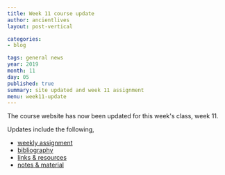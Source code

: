 ```yaml
---
title: Week 11 course update
author: ancientlives
layout: post-vertical

categories:
- blog

tags: general news
year: 2019
month: 11
day: 05
published: true
summary: site updated and week 11 assignment
menu: week11-update
---
```


The course website has now been updated for this week's class, week 11.

Updates include the following,

* [weekly assignment](/weekly_assignment)
* [bibliography](/bibliography)
* [links & resources](/links)
* [notes & material](/notes)
